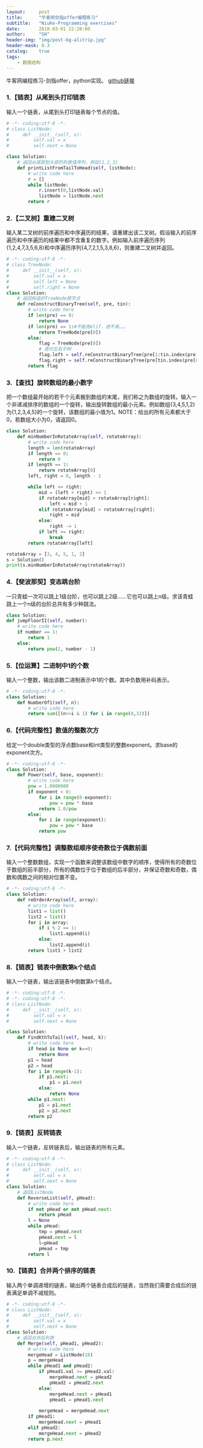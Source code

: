 ```yaml
---
layout:     post
title:      "牛客网剑指offer编程练习"
subtitle:   "NiuKe-Programming exercises"
date:       2018-03-01 22:20:00
author:     "SH"
header-img: "img/post-bg-alitrip.jpg"
header-mask: 0.3
catalog:    true
tags:
    - 数据结构
---
```


牛客网编程练习-剑指offer，python实现。
[github链接](https://github.com/stormstone/FindAJob/tree/master/ProgrammingExercises)


### 1.【链表】从尾到头打印链表
输入一个链表，从尾到头打印链表每个节点的值。

```python
# -*- coding:utf-8 -*-
# class ListNode:
#     def __init__(self, x):
#         self.val = x
#         self.next = None

class Solution:
    # 返回从尾部到头部的列表值序列，例如[1,2,3]
    def printListFromTailToHead(self, listNode):
        # write code here
        r = []
        while listNode:
            r.insert(0,listNode.val)
            listNode = listNode.next
        return r
```

### 2.【二叉树】重建二叉树
输入某二叉树的前序遍历和中序遍历的结果，请重建出该二叉树。假设输入的前序遍历和中序遍历的结果中都不含重复的数字。例如输入前序遍历序列{1,2,4,7,3,5,6,8}和中序遍历序列{4,7,2,1,5,3,8,6}，则重建二叉树并返回。

```python
# -*- coding:utf-8 -*-
# class TreeNode:
#     def __init__(self, x):
#         self.val = x
#         self.left = None
#         self.right = None
class Solution:
    # 返回构造的TreeNode根节点
    def reConstructBinaryTree(self, pre, tin):
        # write code here
        if len(pre) == 0:
            return None
        if len(pre) == 1:#不能用elif，进不来。。。
            return TreeNode(pre[0])
        else:
            flag = TreeNode(pre[0])
            # 迭代左右子树
            flag.left = self.reConstructBinaryTree(pre[1:tin.index(pre[0])+1],tin[:tin.index(pre[0])])
            flag.right = self.reConstructBinaryTree(pre[tin.index(pre[0])+1:],tin[tin.index(pre[0])+1:])
        return flag
```

### 3.【查找】旋转数组的最小数字
把一个数组最开始的若干个元素搬到数组的末尾，我们称之为数组的旋转。输入一个非递减排序的数组的一个旋转，输出旋转数组的最小元素。例如数组{3,4,5,1,2}为{1,2,3,4,5}的一个旋转，该数组的最小值为1。NOTE：给出的所有元素都大于0，若数组大小为0，请返回0。

```python
class Solution:
    def minNumberInRotateArray(self, rotateArray):
        # write code here
        length = len(rotateArray)
        if length == 0:
            return 0
        if length == 1:
            return rotateArray[0]
        left, right = 0, length - 1

        while left <= right:
            mid = (left + right) >> 1
            if rotateArray[mid] > rotateArray[right]:
                left = mid + 1
            elif rotateArray[mid] < rotateArray[right]:
                right = mid
            else:
                right -= 1
            if left >= right:
                break
        return rotateArray[left]

rotateArray = [3, 4, 5, 1, 2]
s = Solution()
print(s.minNumberInRotateArray(rotateArray))
```

### 4.【斐波那契】变态跳台阶
一只青蛙一次可以跳上1级台阶，也可以跳上2级……它也可以跳上n级。求该青蛙跳上一个n级的台阶总共有多少种跳法。
```python
class Solution:
def jumpFloorII(self, number):
    # write code here
    if number == 1:
        return 1
    else:
        return pow(2, number - 1)
```

### 5.【位运算】二进制中1的个数
输入一个整数，输出该数二进制表示中1的个数。其中负数用补码表示。
```python
# -*- coding:utf-8 -*-
class Solution:
    def NumberOf1(self, n):
        # write code here
        return sum([(n>>i & 1) for i in range(0,32)])
```

### 6.【代码完整性】数值的整数次方 
给定一个double类型的浮点数base和int类型的整数exponent。求base的exponent次方。
```python
# -*- coding:utf-8 -*-
class Solution:
    def Power(self, base, exponent):
        # write code here
        pow = 1.0000000
        if exponent < 0:
            for i in range(0-exponent):
                pow = pow * base
            return 1.0/pow
        else:
            for i in range(exponent):
                pow = pow * base
            return pow
```

### 7.【代码完整性】调整数组顺序使奇数位于偶数前面 
输入一个整数数组，实现一个函数来调整该数组中数字的顺序，使得所有的奇数位于数组的前半部分，所有的偶数位于位于数组的后半部分，并保证奇数和奇数，偶数和偶数之间的相对位置不变。
```python
# -*- coding:utf-8 -*-
class Solution:
    def reOrderArray(self, array):
        # write code here
        list1 = list()
        list2 = list()
        for i in array:
            if i % 2 == 1:
                list1.append(i)
            else:
                list2.append(i)
        return list1 + list2
```

### 8.【链表】链表中倒数第k个结点 
输入一个链表，输出该链表中倒数第k个结点。
```python
# -*- coding:utf-8 -*-
# -*- coding:utf-8 -*-
# class ListNode:
#     def __init__(self, x):
#         self.val = x
#         self.next = None

class Solution:
    def FindKthToTail(self, head, k):
        # write code here
        if head is None or k==0:
            return None
        p1 = head
        p2 = head
        for i in range(k-1):
            if p1.next:
                p1 = p1.next
            else:
                return None
        while p1.next:
            p1 = p1.next
            p2 = p2.next
        return p2
```

### 9.【链表】反转链表
输入一个链表，反转链表后，输出链表的所有元素。
```python
# -*- coding:utf-8 -*-
# class ListNode:
#     def __init__(self, x):
#         self.val = x
#         self.next = None
class Solution:
    # 返回ListNode
    def ReverseList(self, pHead):
        # write code here
        if not pHead or not pHead.next:
            return pHead
        l = None
        while pHead:
            tmp = pHead.next
            pHead.next = l
            l=pHead
            pHead = tmp
        return l
```

### 10.【链表】合并两个排序的链表 
输入两个单调递增的链表，输出两个链表合成后的链表，当然我们需要合成后的链表满足单调不减规则。
```python
# -*- coding:utf-8 -*-
# class ListNode:
#     def __init__(self, x):
#         self.val = x
#         self.next = None
class Solution:
    # 返回合并后列表
    def Merge(self, pHead1, pHead2):
        # write code here
        mergeHead = ListNode(18)
        p = mergeHead
        while pHead1 and pHead2:
            if pHead1.val >= pHead2.val:
                mergeHead.next = pHead2
                pHead2 = pHead2.next
            else:
                mergeHead.next = pHead1
                pHead1 = pHead1.next
                  
            mergeHead = mergeHead.next
        if pHead1:
            mergeHead.next = pHead1
        elif pHead2:
            mergeHead.next = pHead2
        return p.next
```

